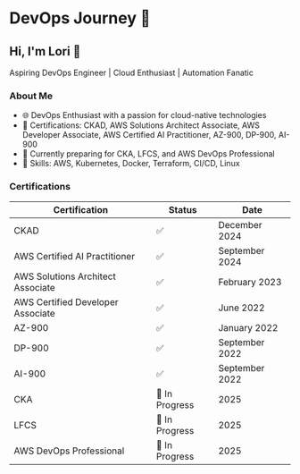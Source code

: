  # DevOps Journey 🚀

## Hi, I'm Lori 👋
Aspiring DevOps Engineer | Cloud Enthusiast | Automation Fanatic

### About Me
- 🌐 DevOps Enthusiast with a passion for cloud-native technologies
- 📜 Certifications: CKAD, AWS Solutions Architect Associate, AWS Developer Associate, AWS Certified AI Practitioner, AZ-900, DP-900, AI-900
- 🎯 Currently preparing for CKA, LFCS, and AWS DevOps Professional
- 🔧 Skills: AWS, Kubernetes, Docker, Terraform, CI/CD, Linux

### Certifications
| Certification                         | Status       | Date       |
|---------------------------------------|-------------|-----------|
| CKAD                                 | ✅          | December 2024    |
| AWS Certified AI Practitioner        | ✅          | September 2024 |
| AWS Solutions Architect Associate    | ✅          | February 2023   |
| AWS Certified Developer Associate    | ✅          | June 2022    |
| AZ-900                               | ✅          | January 2022   |
| DP-900                               | ✅          | September 2022  |
| AI-900                               | ✅          | September 2022|
| CKA                                  | 🔄 In Progress |  2025 |
| LFCS                                 | 🔄 In Progress |  2025 |
| AWS DevOps Professional             | 🔄 In Progress |  2025 |

